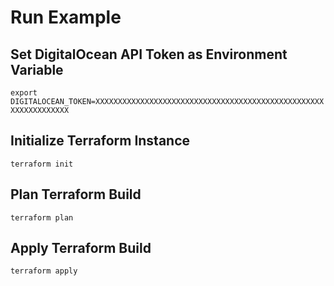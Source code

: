 # Run Example

## Set DigitalOcean API Token as Environment Variable
`export DIGITALOCEAN_TOKEN=XXXXXXXXXXXXXXXXXXXXXXXXXXXXXXXXXXXXXXXXXXXXXXXXXXXXXXXXXXXXXXXX`

## Initialize Terraform Instance
`terraform init`

## Plan Terraform Build
`terraform plan`

## Apply Terraform Build
`terraform apply`
